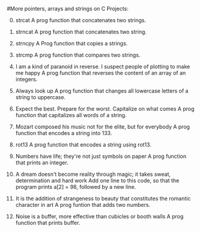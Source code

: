 #More pointers, arrays and strings on C Projects:

0. strcat
A prog function that concatenates two strings.

1. strncat
A prog function that concatenates two string.

2. strncpy
A Prog function that copies a strings.

3. strcmp
A prog function that compares two strings.

4. I am a kind of paranoid in reverse. I suspect people of plotting to make me happy
A prog function that reverses the content of an array of an integers.

5. Always look up
A prog function that changes all lowercase letters of a string to uppercase.

6. Expect the best. Prepare for the worst. Capitalize on what comes
A prog function that capitalizes all words of a string.

7. Mozart composed his music not for the elite, but for everybody
A prog function that encodes a string into 133.
8. rot13
A prog function that encodes a string using rot13.

9. Numbers have life; they're not just symbols on paper
A prog function that prints an integer.

10. A dream doesn't become reality through magic; it takes sweat, determination and hard work
Add one line to this code, so that the program prints a[2] = 98, followed by a new line.

11. It is the addition of strangeness to beauty that constitutes the romantic character in art
A prog funtion that adds two numbers.

12. Noise is a buffer, more effective than cubicles or booth walls
A prog function that prints buffer.
